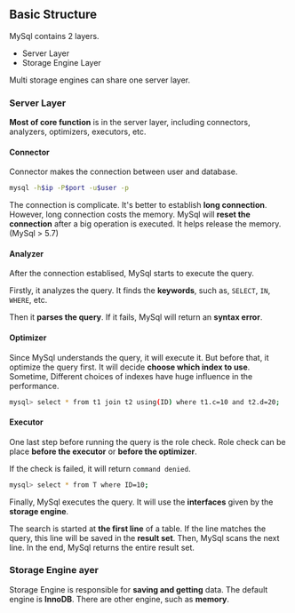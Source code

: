 ## Basic Structure

MySql contains 2 layers.

- Server Layer
- Storage Engine Layer

Multi storage engines can share one server layer.

### Server Layer

**Most of core function** is in the server layer, including connectors, analyzers, optimizers, executors, etc.

#### Connector

Connector makes the connection between user and database.

```bash
mysql -h$ip -P$port -u$user -p
```

The connection is complicate. It's better to establish **long connection**. However, long connection costs the memory. MySql will **reset the connection** after a big operation is executed. It helps release the memory. (MySql > 5.7)

#### Analyzer

After the connection establised, MySql starts to execute the query.

Firstly, it analyzes the query. It finds the **keywords**, such as, `SELECT`, `IN`, `WHERE`, etc.

Then it **parses the query**. If it fails, MySql will return an **syntax error**.

#### Optimizer

Since MySql understands the query, it will execute it. But before that, it optimize the query first. It will decide **choose which index to use**. Sometime, Different choices of indexes have huge influence in the performance.

```bash
mysql> select * from t1 join t2 using(ID) where t1.c=10 and t2.d=20;
```

#### Executor

One last step before running the query is the role check. Role check can be place **before the executor** or **before the optimizer**.

If the check is failed, it will return `command denied`.

```bash
mysql> select * from T where ID=10;
```

Finally, MySql executes the query. It will use the **interfaces** given by the **storage engine**.

The search is started at **the first line** of a table. If the line matches the query, this line will be saved in the **result set**. Then, MySql scans the next line. In the end, MySql returns the entire result set.

### Storage Engine ayer

Storage Engine is responsible for **saving and getting** data. The default engine is **InnoDB**. There are other engine, such as **memory**.
